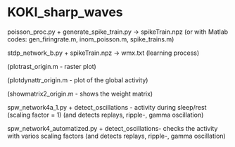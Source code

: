 # KOKI_sharp_waves

poisson_proc.py + generate_spike_train.py -> spikeTrain.npz
(or with Matlab codes: gen_firingrate.m, inom_poisson.m, spike_trains.m)

stdp_network_b.py + spikeTrain.npz -> wmx.txt (learning process)

(plotrast_origin.m - raster plot)

(plotdynattr_origin.m - plot of the global activity)

(showmatrix2_origin.m - shows the weight matrix)

spw_network4a_1.py + detect_oscillations - activity during sleep/rest (scaling factor = 1) (and detects replays, ripple-, gamma oscillation)

spw_network4_automatized.py + detect_oscillations- checks the activity with varios scaling factors (and detects replays, ripple-, gamma oscillation)
